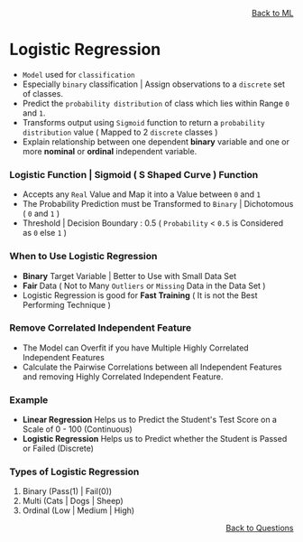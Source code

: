 <p align='right'><a align="right" href="https://github.com/KIRANKUMAR7296/Library/blob/main/Machine%20Learning/Machine%20Learning%20Models.md">Back to ML</a></p>

# Logistic Regression

- `Model` used for `classification`
- Especially `binary` classification | Assign observations to a `discrete` set of classes.
- Predict the `probability distribution` of class which lies within Range `0` and `1`.
- Transforms output using `Sigmoid` function to return a `probability distribution` value ( Mapped to 2 `discrete` classes )
- Explain relationship between one dependent **binary** variable and one or more **nominal** or **ordinal** independent variable.

### Logistic Function  | Sigmoid ( S Shaped Curve ) Function
- Accepts any `Real` Value and Map it into a Value between `0` and `1`
- The Probability Prediction must be Transformed to `Binary` | Dichotomous ( `0` and `1` )
- Threshold | Decision Boundary : 0.5 ( `Probability` < `0.5` is Considered as `0` else `1` )

### When to Use Logistic Regression
- **Binary** Target Variable | Better to Use with Small Data Set
- **Fair** Data ( Not to Many `Outliers` or `Missing` Data in the Data Set ) 
- Logistic Regression is good for **Fast Training** ( It is not the Best Performing Technique )

### Remove Correlated Independent Feature
- The Model can Overfit if you have Multiple Highly Correlated Independent Features
- Calculate the Pairwise Correlations between all Independent Features and removing Highly Correlated Independent Feature.

### Example
- **Linear Regression** Helps us to Predict the Student's Test Score on a Scale of 0 - 100 (Continuous)
- **Logistic Regression** Helps us to Predict whether the Student is Passed or Failed (Discrete)

### Types of Logistic Regression
1. Binary (Pass(1) | Fail(0))
2. Multi (Cats | Dogs | Sheep)
3. Ordinal (Low | Medium | High)

<p align='right'><a align="right" href="https://github.com/KIRANKUMAR7296/Library/blob/main/Interview.md">Back to Questions</a></p>
